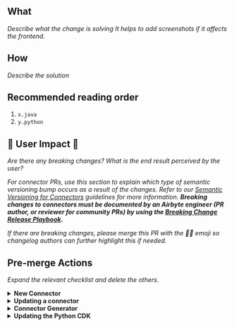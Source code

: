 <!--
Thanks for your contribution! 
Before you submit the pull request, 
I'd like to kindly remind you to take a moment and read through our guidelines
to ensure that your contribution aligns with the type of contributions our project accepts.
All the information you need can be found here:
   https://docs.airbyte.com/contributing-to-airbyte/

We truly appreciate your interest in contributing to Airbyte,
and we're excited to see what you have to offer! 

If you have any questions or need any assistance, feel free to reach out in #contributions Slack channel.
-->

## What
*Describe what the change is solving*
*It helps to add screenshots if it affects the frontend.*

## How
*Describe the solution*

## Recommended reading order
1. `x.java`
2. `y.python`

## 🚨 User Impact 🚨
*Are there any breaking changes? What is the end result perceived by the user?*

*For connector PRs, use this section to explain which type of semantic versioning bump occurs as a result of the changes. Refer to our [Semantic Versioning for Connectors](https://docs.airbyte.com/contributing-to-airbyte/#semantic-versioning-for-connectors) guidelines for more information. **Breaking changes to connectors must be documented by an Airbyte engineer (PR author, or reviewer for community PRs) by using the [Breaking Change Release Playbook](https://docs.google.com/document/d/1VYQggHbL_PN0dDDu7rCyzBLGRtX-R3cpwXaY8QxEgzw/edit).***

*If there are breaking changes, please merge this PR with the 🚨🚨 emoji so changelog authors can further highlight this if needed.*


## Pre-merge Actions
*Expand the relevant checklist and delete the others.*

<details><summary><strong>New Connector</strong></summary>

### Community member or Airbyter

- **Community member?** Grant edit access to maintainers ([instructions](https://docs.github.com/en/github/collaborating-with-pull-requests/working-with-forks/allowing-changes-to-a-pull-request-branch-created-from-a-fork#enabling-repository-maintainer-permissions-on-existing-pull-requests))
- Unit & integration tests added and passing. Community members, please provide proof of success locally e.g: screenshot or copy-paste unit, integration, and acceptance test output. To run acceptance tests for a Python connector, follow instructions in the README. For java connectors run `./gradlew :airbyte-integrations:connectors:<name>:integrationTest`.
- Connector version is set to `0.0.1`
    - `Dockerfile` has version `0.0.1`
- Documentation updated
    - Connector's `README.md`
    - Connector's `bootstrap.md`. See [description and examples](https://docs.google.com/document/d/1ypdgmwmEHWv-TrO4_YOQ7pAJGVrMp5BOkEVh831N260/edit?usp=sharing)
    - `docs/integrations/<source or destination>/<name>.md` including changelog with an entry for the initial version. See changelog [example](https://docs.airbyte.io/integrations/sources/stripe#changelog)
    - `docs/integrations/README.md`

### Airbyter

If this is a community PR, the Airbyte engineer reviewing this PR is responsible for the below items.

- Create a non-forked branch based on this PR and test the below items on it
- Build is successful
- If new credentials are required for use in CI, add them to GSM. [Instructions](https://docs.airbyte.io/connector-development#using-credentials-in-ci).

</details>

<details><summary><strong>Updating a connector</strong></summary>

### Community member or Airbyter

- Grant edit access to maintainers ([instructions](https://docs.github.com/en/github/collaborating-with-pull-requests/working-with-forks/allowing-changes-to-a-pull-request-branch-created-from-a-fork#enabling-repository-maintainer-permissions-on-existing-pull-requests))
- Unit & integration tests added


### Airbyter

If this is a community PR, the Airbyte engineer reviewing this PR is responsible for the below items.

- Create a non-forked branch based on this PR and test the below items on it
- Build is successful
- If new credentials are required for use in CI, add them to GSM. [Instructions](https://docs.airbyte.io/connector-development#using-credentials-in-ci).

</details>

<details><summary><strong>Connector Generator</strong></summary>

- Issue acceptance criteria met
- PR name follows [PR naming conventions](https://docs.airbyte.com/contributing-to-airbyte/issues-and-pull-requests#pull-request-title-convention)
- If adding a new generator, add it to the [list of scaffold modules being tested](https://github.com/airbytehq/airbyte/blob/master/airbyte-integrations/connector-templates/generator/build.gradle#L41)
- The generator test modules (all connectors with `-scaffold` in their name) have been updated with the latest scaffold by running `./gradlew :airbyte-integrations:connector-templates:generator:generateScaffolds` then checking in your changes
- Documentation which references the generator is updated as needed

</details>

<details><summary><strong>Updating the Python CDK</strong></summary>

### Airbyter

Before merging:
- [ ] Pull Request description explains what problem it is solving
- [ ] Code change is unit tested
- [ ] Build and my-py check pass
- [ ] Smoke test the change on an affected connector
   - On Github: Run [this workflow](https://github.com/airbytehq/airbyte/actions/workflows/connectors_tests.yml), passing `--use-local-cdk --name=source-<connector>` as options
   - Locally: `airbyte-ci connectors --use-local-cdk --name=source-<connector> test`
- [ ] PR is reviewed and approved
      
After merging:
- [ ] [Publish the CDK](https://github.com/airbytehq/airbyte/actions/workflows/publish-cdk-command-manually.yml)
   - The CDK does not follow proper semantic versioning. Choose minor if this the change has significant user impact or is a breaking change. Choose patch otherwise.
   - Write a thoughtful changelog message so we know what was updated.
- [ ] (Optionally) Merge the platform PR that was auto-created for updating the Connector Builder's CDK version.

</details>
